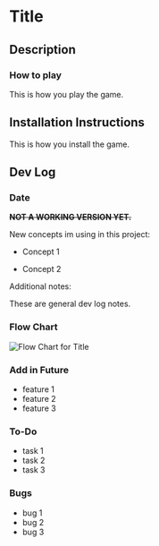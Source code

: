 # Title

## Description

### **How to play**

This is how you play the game.

## Installation Instructions

This is how you install the game.

## Dev Log

### Date

~~**NOT A WORKING VERSION YET.**~~

New concepts im using in this project:

* Concept 1

* Concept 2

Additional notes:

These are general dev log notes.

### **Flow Chart**

![Flow Chart for Title](flowchart.png)

### **Add in Future**

* feature 1
* feature 2
* feature 3

### **To-Do**

* task 1
* task 2
* task 3

### **Bugs**

* bug 1
* bug 2
* bug 3

